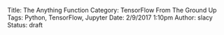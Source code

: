 Title: The Anything Function
Category: TensorFlow From The Ground Up
Tags: Python, TensorFlow, Jupyter
Date: 2/9/2017 1:10pm
Author: slacy
Status: draft
